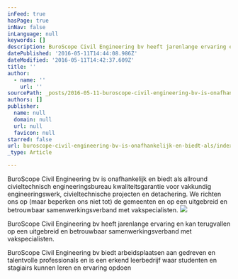 ```yaml
---
inFeed: true
hasPage: true
inNav: false
inLanguage: null
keywords: []
description: BuroScope Civil Engineering bv heeft jarenlange ervaring en kan terugvallen op een uitgebreid en betrouwbaar samenwerkingsverband met vakspecialisten.
datePublished: '2016-05-11T14:44:08.986Z'
dateModified: '2016-05-11T14:42:37.609Z'
title: ''
author:
  - name: ''
    url: ''
sourcePath: _posts/2016-05-11-buroscope-civil-engineering-bv-is-onafhankelijk-en-biedt-als.md
authors: []
publisher:
  name: null
  domain: null
  url: null
  favicon: null
starred: false
url: buroscope-civil-engineering-bv-is-onafhankelijk-en-biedt-als/index.html
_type: Article

---
```

BuroScope Civil Engineering bv is onafhankelijk en biedt als allround civieltechnisch engineeringsbureau kwaliteitsgarantie voor vakkundig engineeringswerk, civieltechnische projecten en detachering. We richten ons op (maar beperken ons niet tot) de gemeenten en op een uitgebreid en betrouwbaar samenwerkingsverband met vakspecialisten.
![](https://the-grid-user-content.s3-us-west-2.amazonaws.com/9f33d0bf-4e1a-456f-a08d-cc797ccc6341.png)

BuroScope Civil Engineering bv heeft jarenlange ervaring en kan terugvallen op een uitgebreid en betrouwbaar samenwerkingsverband met vakspecialisten.

BuroScope Civil Engineering bv biedt arbeidsplaatsen aan gedreven en talentvolle professionals en is een erkend leerbedrijf waar studenten en stagiairs kunnen leren en ervaring opdoen